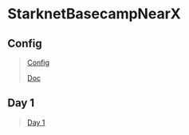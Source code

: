 # StarknetBasecampNearX

## Config
>[Config](https://www.youtube.com/watch?v=UzRHehWDdow)
>
>[Doc](https://docs.google.com/document/d/17hMrdu_0tbsj86R7evSeb6WXEuQEKINby2w5B3Wl-3c/edit)

## Day 1
> [Day 1](https://www.youtube.com/watch?v=zMVXM-dpYzY)
